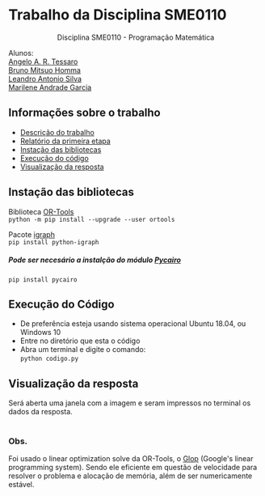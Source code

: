 # Trabalho da Disciplina SME0110 

<p align="center">
  Disciplina SME0110 - Programação Matemática
</p>

Alunos: <br>
[Angelo A. R. Tessaro](https://github.com/angelotessaro) <br>
[Bruno Mitsuo Homma](https://github.com/brunohomma) <br>
[Leandro Antonio Silva](https://github.com/leandroS08) <br>
[Marilene Andrade Garcia](https://github.com/MarileneGarcia)


<!-- TABLE OF CONTENTS -->
## Informações sobre o trabalho

* [Descrição do trabalho](Trabalho.pdf)
* [Relatório da primeira etapa](Relatorio.pdf)
* [Instação das bibliotecas](#instação-das-bibliotecas)<br>
* [Execução do código](#execução-do-código)
* [Visualização da resposta](#visualização-da-resposta)


<!-- ABOUT THE PROJECT -->
## Instação das bibliotecas

Biblioteca [OR-Tools](https://developers.google.com/optimization/install)<br>
`python -m pip install --upgrade --user ortools`

Pacote [igraph](https://igraph.org/python/)<br>
`pip install python-igraph`


##### Pode ser necesário a instalção do módulo [Pycairo](https://pypi.org/project/pycairo/)
`pip install pycairo`

## Execução do Código

* De preferência esteja usando sistema operacional Ubuntu 18.04, ou Windows 10
* Entre no diretório que esta o código
* Abra um terminal e digite o comando:<br>
`python codigo.py`
  
 ## Visualização da resposta
 Será aberta uma janela com a imagem e seram impressos no terminal os dados da resposta.<br><br>
  
 ### Obs. 
 Foi usado o linear optimization solve da OR-Tools, o [Glop](https://developers.google.com/optimization/lp/glop) (Google's linear programming system). Sendo ele eficiente em questão de velocidade para resolver o problema e alocação de memória, além de ser numericamente estável. 

